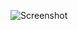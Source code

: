 ![Screenshot](https://raw.githubusercontent.com/Cryakl/Ultimate-RAT-Collection/refs/heads/main/Rejoice/Rejoice%203.2/Screenshot.png)
